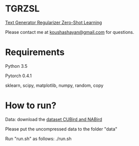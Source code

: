 # TGRZSL
[Text Generator Regularizer Zero-Shot Learning](https://github.com/shayan-kousha/TGRZSL/blob/master/Report.pdf)

Please contact me at koushashayan@gmail.com for questions.  

# Requirements
Python 3.5

Pytorch 0.4.1

sklearn, scipy, matplotlib, numpy, random, copy


# How to run?

Data: download the [dataset CUBird and NABird](https://www.dropbox.com/s/9qovr86kgogkl6r/CUB_NAB_Data.zip)

Please put the uncompressed data to the folder "data"

Run "run.sh" as follows: ./run.sh
